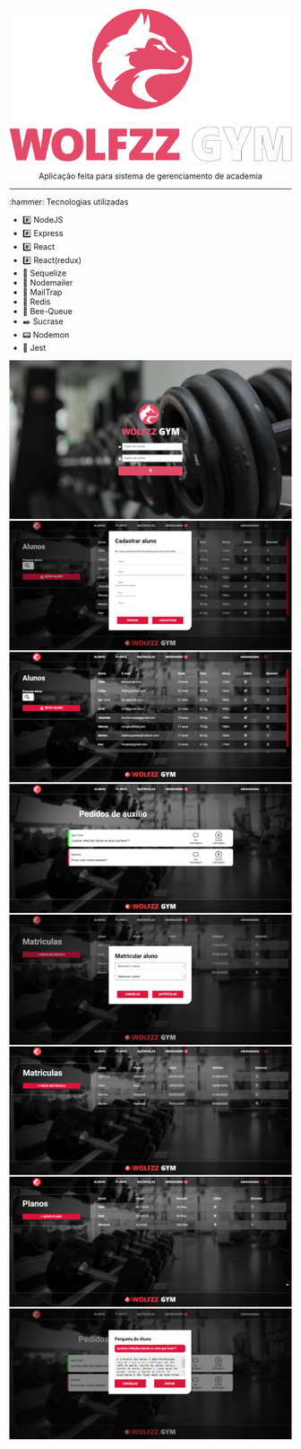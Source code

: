  

<p align="center">
  <img src="https://github.com/IgorCruzz/WOLFZZ/blob/master/frontend/src/assets/logoauth.png" alt="logo" style="height=50px" />
</p>
<p align="center">Aplicação feita para sistema de gerenciamento de academia</p>
 <hr />
:hammer: Tecnologias utilizadas

 - :hash: NodeJS
 - :hash:  Express
 - :hash: React
 - :hash: React(redux) 
 - :game_die: Sequelize 
 - :e-mail: Nodemailer
 - :e-mail: MailTrap
 - :game_die: Redis
 - :honeybee: Bee-Queue
 - :black_nib: Sucrase
 - :pager: Nodemon
 - :traffic_light: Jest

 

 <img src="https://github.com/IgorCruzz/WOLFZZ/blob/master/screenshots/LOGIN.png" alt="login" />
<img src="https://github.com/IgorCruzz/WOLFZZ/blob/master/screenshots/ALUNO%20CAD.png" alt="alunocad" />
<img src="https://github.com/IgorCruzz/WOLFZZ/blob/master/screenshots/ALUNOS.png" alt="alunos" />
<img src="https://github.com/IgorCruzz/WOLFZZ/blob/master/screenshots/HELPORDER.png" alt="helporder" />
<img src="https://github.com/IgorCruzz/WOLFZZ/blob/master/screenshots/MAT%20CAD.png" alt="cadb" />
<img src="https://github.com/IgorCruzz/WOLFZZ/blob/master/screenshots/MAT.png" alt="dash" />
<img src="https://github.com/IgorCruzz/WOLFZZ/blob/master/screenshots/PLANOS.png" alt="dash" />
<img src="https://github.com/IgorCruzz/WOLFZZ/blob/master/screenshots/help%20order%20msg.png" alt="dash" />




